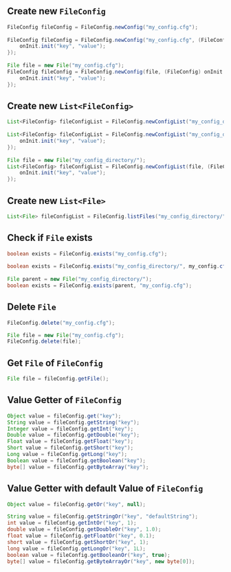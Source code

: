 ## Create new `FileConfig`
````java
FileConfig fileConfig = FileConfig.newConfig("my_config.cfg");
        
FileConfig fileConfig = FileConfig.newConfig("my_config.cfg", (FileConfig) onInit -> {
    onInit.init("key", "value");
}); 
        
File file = new File("my_config.cfg");
FileConfig fileConfig = FileConfig.newConfig(file, (FileConfig) onInit -> {
    onInit.init("key", "value");
}); 
````

## Create new `List<FileConfig>`
````java
List<FileConfig> fileConfigList = FileConfig.newConfigList("my_config_directory/");
        
List<FileConfig> fileConfigList = FileConfig.newConfigList("my_config_directory/", (FileConfig) onInit -> {
    onInit.init("key", "value");
});
        
File file = new File("my_config_directory/");
List<FileConfig> fileConfigList = FileConfig.newConfigList(file, (FileConfig) onInit -> {
    onInit.init("key", "value");
});
````

## Create new `List<File>`
````java
List<File> fileConfigList = FileConfig.listFiles("my_config_directory/");
````

## Check if `File` exists
````java
boolean exists = FileConfig.exists("my_config.cfg");
        
boolean exists = FileConfig.exists("my_config_directory/", my_config.cfg");
        
File parent = new File("my_config_directory/");
boolean exists = FileConfig.exists(parent, "my_config.cfg");
````

## Delete `File`
````java
FileConfig.delete("my_config.cfg");

File file = new File("my_config.cfg");
FileConfig.delete(file);
````

## Get `File` of `FileConfig`
````java
File file = fileConfig.getFile();
````

## Value Getter of `FileConfig`
````java
Object value = fileConfig.get("key");
String value = fileConfig.getString("key");
Integer value = fileConfig.getInt("key");
Double value = fileConfig.getDouble("key");
Float value = fileConfig.getFloat("key");
Short value = fileConfig.getShort("key");
Long value = fileConfig.getLong("key");
Boolean value = fileConfig.getBoolean("key");
byte[] value = fileConfig.getByteArray("key");
````

## Value Getter with default Value of `FileConfig`
````java
Object value = fileConfig.getOr("key", null);
````
````java
String value = fileConfig.getStringOr("key", "defaultString");
int value = fileConfig.getIntOr("key", 1);
double value = fileConfig.getDoubleOr("key", 1.0);
float value = fileConfig.getFloatOr("key", 0.1);
short value = fileConfig.getShortOr("key", 1);
long value = fileConfig.getLongOr("key", 1L);
boolean value = fileConfig.getBooleanOr("key", true);
byte[] value = fileConfig.getByteArrayOr("key", new byte[0]);
````
